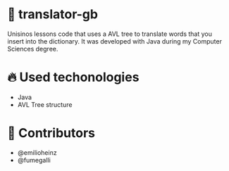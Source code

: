 # :deciduous_tree: translator-gb
Unisinos lessons code that uses a AVL tree to translate words that you insert into the dictionary. It was developed with Java during my Computer Sciences degree.

# :fire: Used techonologies
- Java
- AVL Tree structure

# :man: Contributors
- @emilioheinz
- @fumegalli
